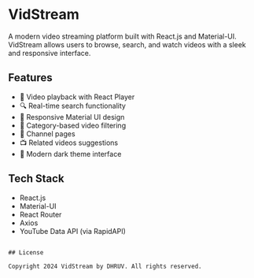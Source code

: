 # VidStream

A modern video streaming platform built with React.js and Material-UI. VidStream allows users to browse, search, and watch videos with a sleek and responsive interface.

## Features

- 🎥 Video playback with React Player
- 🔍 Real-time search functionality
- 📱 Responsive Material UI design
- 🎯 Category-based video filtering
- 👤 Channel pages
- 📺 Related videos suggestions
- 🎨 Modern dark theme interface

## Tech Stack

- React.js
- Material-UI
- React Router
- Axios
- YouTube Data API (via RapidAPI)

```

## License

Copyright 2024 VidStream by DHRUV. All rights reserved.
